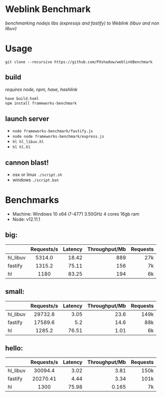 Weblink Benchmark
=====
*benchmarking nodejs libs (expressjs and fastify) to Weblink (libuv and non libuv)*

Usage
====
```git clone --recursive https://github.com/PXshadow/weblinkBenchmark```

## build
*requires node, npm, haxe, hashlink*
```sh
haxe build.hxml
npm install frameworks-benchmark
```

## launch server
* ```node frameworks-benchmark/fastify.js```
* ```node node frameworks-benchmark/express.js```
* ```hl hl_libuv.hl```
* ```hl hl.hl```

## cannon blast!
* osx or linux ```./script.sh```
* windows ```./script.bat```

Benchmarks
=====
* Machine: Windows 10 x64 i7-4771 3.50GHz 4 cores 16gb ram
* Node: v12.11.1
## big: 


|          | Requests/s | Latency | Throughput/Mb | Requests |
| :--      | :-:        | --:     | --:           | --:      |
| hl_libuv | 5314.0     | 18.42   | 889           | 27k      |
| fastify  | 1315.2     | 75.11   | 156           | 7k       |
| hl       | 1180       | 83.25   | 194           | 6k       |

## small:


|          | Requests/s | Latency | Throughput/Mb | Requests |
| :--      | :-:        | --:     | --:           | --:      |
| hl_libuv | 29732.8    | 3.05    | 23.6          | 149k     |
| fastify  | 17589.6    | 5.2     | 14.6          | 88k      | 
| hl       | 1285.2     | 76.51   | 1.01          | 6k       |

## hello:


|          | Requests/s | Latency | Throughput/Mb | Requests |
| :--      | :-:        | --:     | --:           | --:      |
| hl_libuv | 30094.4    | 3.02    | 3.81          | 150k     |
| fastify  | 20270.41   | 4.44    | 3.34          | 101k     |
| hl       | 1300       | 75.98   |    0.165      | 7k       |
